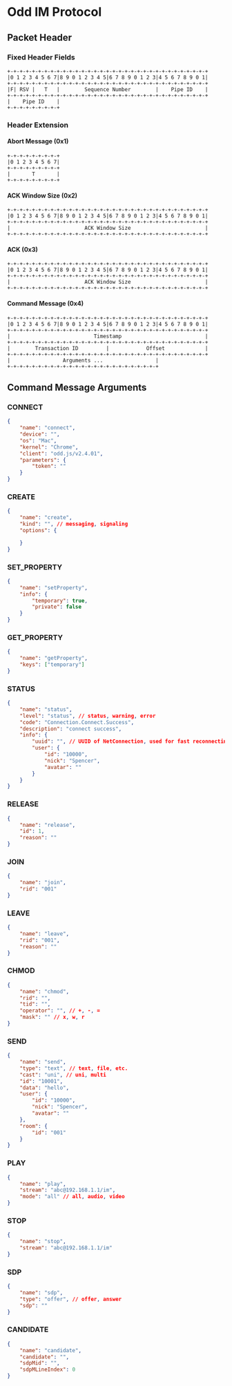 # Odd IM Protocol

## Packet Header

### Fixed Header Fields

```code
+-+-+-+-+-+-+-+-+-+-+-+-+-+-+-+-+-+-+-+-+-+-+-+-+-+-+-+-+-+-+-+-+
|0 1 2 3 4 5 6 7|8 9 0 1 2 3 4 5|6 7 8 9 0 1 2 3|4 5 6 7 8 9 0 1|
+-+-+-+-+-+-+-+-+-+-+-+-+-+-+-+-+-+-+-+-+-+-+-+-+-+-+-+-+-+-+-+-+
|F| RSV |   T   |        Sequence Number        |    Pipe ID    |
+-+-+-+-+-+-+-+-+-+-+-+-+-+-+-+-+-+-+-+-+-+-+-+-+-+-+-+-+-+-+-+-+
|    Pipe ID    |
+-+-+-+-+-+-+-+-+
```

### Header Extension

#### Abort Message (0x1)

```code
+-+-+-+-+-+-+-+-+
|0 1 2 3 4 5 6 7|
+-+-+-+-+-+-+-+-+
|       T       |
+-+-+-+-+-+-+-+-+
```

#### ACK Window Size (0x2)

```code
+-+-+-+-+-+-+-+-+-+-+-+-+-+-+-+-+-+-+-+-+-+-+-+-+-+-+-+-+-+-+-+-+
|0 1 2 3 4 5 6 7|8 9 0 1 2 3 4 5|6 7 8 9 0 1 2 3|4 5 6 7 8 9 0 1|
+-+-+-+-+-+-+-+-+-+-+-+-+-+-+-+-+-+-+-+-+-+-+-+-+-+-+-+-+-+-+-+-+
|                        ACK Window Size                        |
+-+-+-+-+-+-+-+-+-+-+-+-+-+-+-+-+-+-+-+-+-+-+-+-+-+-+-+-+-+-+-+-+
```

#### ACK (0x3)

```code
+-+-+-+-+-+-+-+-+-+-+-+-+-+-+-+-+-+-+-+-+-+-+-+-+-+-+-+-+-+-+-+-+
|0 1 2 3 4 5 6 7|8 9 0 1 2 3 4 5|6 7 8 9 0 1 2 3|4 5 6 7 8 9 0 1|
+-+-+-+-+-+-+-+-+-+-+-+-+-+-+-+-+-+-+-+-+-+-+-+-+-+-+-+-+-+-+-+-+
|                        ACK Window Size                        |
+-+-+-+-+-+-+-+-+-+-+-+-+-+-+-+-+-+-+-+-+-+-+-+-+-+-+-+-+-+-+-+-+
```

#### Command Message (0x4)

```code
+-+-+-+-+-+-+-+-+-+-+-+-+-+-+-+-+-+-+-+-+-+-+-+-+-+-+-+-+-+-+-+-+
|0 1 2 3 4 5 6 7|8 9 0 1 2 3 4 5|6 7 8 9 0 1 2 3|4 5 6 7 8 9 0 1|
+-+-+-+-+-+-+-+-+-+-+-+-+-+-+-+-+-+-+-+-+-+-+-+-+-+-+-+-+-+-+-+-+
|                           Timestamp                           |
+-+-+-+-+-+-+-+-+-+-+-+-+-+-+-+-+-+-+-+-+-+-+-+-+-+-+-+-+-+-+-+-+
|        Transaction ID         |            Offset             |
+-+-+-+-+-+-+-+-+-+-+-+-+-+-+-+-+-+-+-+-+-+-+-+-+-+-+-+-+-+-+-+-+
|                 Arguments ...                 |
+-+-+-+-+-+-+-+-+-+-+-+-+-+-+-+-+-+-+-+-+-+-+-+-+
```

## Command Message Arguments

### CONNECT

```json
{
    "name": "connect",
    "device": "",
    "os": "Mac",
    "kernel": "Chrome",
    "client": "odd.js/v2.4.01",
    "parameters": {
        "token": ""
    }
}
```

### CREATE

```json
{
    "name": "create",
    "kind": "", // messaging, signaling
    "options": {

    }
}
```

### SET_PROPERTY

```json
{
    "name": "setProperty",
    "info": {
        "temporary": true,
        "private": false
    }
}
```

### GET_PROPERTY

```json
{
    "name": "getProperty",
    "keys": ["temporary"]
}
```

### STATUS

```json
{
    "name": "status",
    "level": "status", // status, warning, error
    "code": "Connection.Connect.Success",
    "description": "connect success",
    "info": {
        "uuid": "", // UUID of NetConnection, used for fast reconnecting.
        "user": {
            "id": "10000",
            "nick": "Spencer",
            "avatar": ""
        }
    }
}
```

### RELEASE

```json
{
    "name": "release",
    "id": 1,
    "reason": ""
}
```

### JOIN

```json
{
    "name": "join",
    "rid": "001"
}
```

### LEAVE

```json
{
    "name": "leave",
    "rid": "001",
    "reason": ""
}
```

### CHMOD

```json
{
    "name": "chmod",
    "rid": "",
    "tid": "",
    "operator": "", // +, -, =
    "mask": "" // x, w, r
}
```

### SEND

```json
{
    "name": "send",
    "type": "text", // text, file, etc.
    "cast": "uni", // uni, multi
    "id": "10001",
    "data": "hello",
    "user": {
        "id": "10000",
        "nick": "Spencer",
        "avatar": ""
    },
    "room": {
        "id": "001"
    }
}
```

### PLAY

```json
{
    "name": "play",
    "stream": "abc@192.168.1.1/im",
    "mode": "all" // all, audio, video
}
```

### STOP

```json
{
    "name": "stop",
    "stream": "abc@192.168.1.1/im"
}
```

### SDP

```json
{
    "name": "sdp",
    "type": "offer", // offer, answer
    "sdp": ""
}
```

### CANDIDATE

```json
{
    "name": "candidate",
    "candidate": "",
    "sdpMid": "",
    "sdpMLineIndex": 0
}
```
